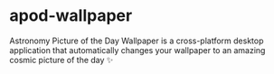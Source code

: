 # apod-wallpaper
Astronomy Picture of the Day Wallpaper is a cross-platform desktop application that automatically changes your wallpaper to an amazing cosmic picture of the day ✨
